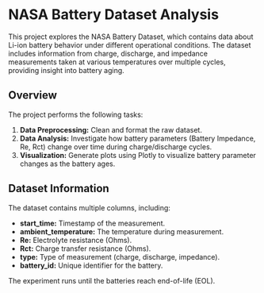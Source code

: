 # NASA Battery Dataset Analysis

This project explores the NASA Battery Dataset, which contains data about Li-ion battery behavior under different operational conditions. The dataset includes information from charge, discharge, and impedance measurements taken at various temperatures over multiple cycles, providing insight into battery aging.

## Overview

The project performs the following tasks:
1. **Data Preprocessing:** Clean and format the raw dataset.
2. **Data Analysis:** Investigate how battery parameters (Battery Impedance, Re, Rct) change over time during charge/discharge cycles.
3. **Visualization:** Generate plots using Plotly to visualize battery parameter changes as the battery ages.

## Dataset Information

The dataset contains multiple columns, including:
- **start_time:** Timestamp of the measurement.
- **ambient_temperature:** The temperature during measurement.
- **Re:** Electrolyte resistance (Ohms).
- **Rct:** Charge transfer resistance (Ohms).
- **type:** Type of measurement (charge, discharge, impedance).
- **battery_id:** Unique identifier for the battery.

The experiment runs until the batteries reach end-of-life (EOL).


